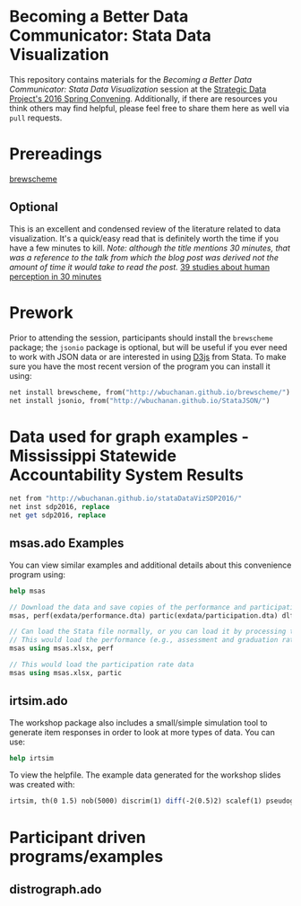 # Becoming a Better Data Communicator: Stata Data Visualization
This repository contains materials for the _Becoming a Better Data Communicator: Stata Data Visualization_ session at the [Strategic Data Project's 2016 Spring Convening](http://sdp.cepr.harvard.edu/event/beyond-numbers-convening).  Additionally, if there are resources you think others may find helpful, please feel free to share them here as well via `pull` requests.  

# Prereadings
[brewscheme](http://wbuchanan.github.io/brewscheme/brewscheme.pdf) 

## Optional
This is an excellent and condensed review of the literature related to data visualization.  It's a quick/easy read that is definitely worth the time if you have a few minutes to kill.  _Note: although the title mentions 30 minutes, that was a reference to the talk from which the blog post was derived not the amount of time it would take to read the post._
[39 studies about human perception in 30 minutes](https://medium.com/@kennelliott/39-studies-about-human-perception-in-30-minutes-4728f9e31a73#.e7q4hqv13)

# Prework
Prior to attending the session, participants should install the `brewscheme` package; the `jsonio` package is optional, but will be useful if you ever need to work with JSON data or are interested in using [D3js](https://www.d3js.org) from Stata.  To make sure you have the most recent version of the program you can install it using:

```Stata
net install brewscheme, from("http://wbuchanan.github.io/brewscheme/")
net install jsonio, from("http://wbuchanan.github.io/StataJSON/")
```

# Data used for graph examples - Mississippi Statewide Accountability System Results

```Stata
net from "http://wbuchanan.github.io/stataDataVizSDP2016/"
net inst sdp2016, replace
net get sdp2016, replace
```


## msas.ado Examples
You can view similar examples and additional details about this convenience program using:

```Stata
help msas
```


```Stata
// Download the data and save copies of the performance and participation data to disk
msas, perf(exdata/performance.dta) partic(exdata/participation.dta) dlf(msas.xlsx)

// Can load the Stata file normally, or you can load it by processing the MS Excel file
// This would load the performance (e.g., assessment and graduation rate) data
msas using msas.xlsx, perf

// This would load the participation rate data
msas using msas.xlsx, partic

```

## irtsim.ado
The workshop package also includes a small/simple simulation tool to generate item responses in order to look at more types of data.  You can use:

```Stata
help irtsim
```

To view the helpfile.  The example data generated for the workshop slides was created with:

```Stata
irtsim, th(0 1.5) nob(5000) discrim(1) diff(-2(0.5)2) scalef(1) pseudog(0)
```

# Participant driven programs/examples

## distrograph.ado


